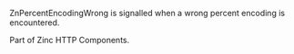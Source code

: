 ZnPercentEncodingWrong is signalled when a wrong percent encoding is encountered.

Part of Zinc HTTP Components.